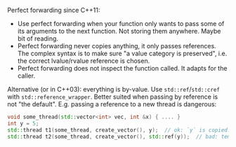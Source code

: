 Perfect forwarding since C++11:

* Use perfect forwarding when your function only wants to pass some of its arguments to the next function.
  Not storing them anywhere. Maybe bit of reading.
* Perfect forwarding never copies anything, it only passes references.
  The complex syntax is to make sure "a value category is preserved", i.e. the correct lvalue/rvalue reference is chosen.
* Perfect forwarding does not inspect the function called. It adapts for the caller.

Alternative (or in C++03): everything is by-value. Use `std::ref`/`std::cref` with `std::reference_wrapper`.
Better suited when passing by reference is not "the default".
E.g. passing a reference to a new thread is dangerous:

```c++
void some_thread(std::vector<int> vec, int &x) { .... }
int y = 5;
std::thread t1(some_thread, create_vector(), y);  // ok: `y` is copied.
std::thread t2(some_thread, create_vector(), std::ref(y));  // bad: temporary likely dies before the thread starts.
```
